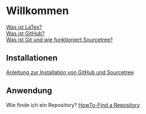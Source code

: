 # Willkommen
[Was ist LaTex?](https://praxistipps.chip.de/was-ist-latex-einfach-erklaert_48193)    
[Was ist GitHub?](https://t3n.de/news/eigentlich-github-472886/)  
[Was ist Git und wie funktioniert Sourcetree?](https://confluence.atlassian.com/get-started-with-sourcetree)  
## Installationen
[Anleitung zur Installation von GitHub und Sourcetree](https://github.com/HSR-Stud/Willkommen/blob/master/installation.md#installation)
## Anwendung
Wie finde ich ein Repository? [HowTo-Find a Repository](https://github.com/HSR-Stud/Willkommen/blob/master/HowTo-Find%20a%20Repository.md#how-to-find-a-repository)  
